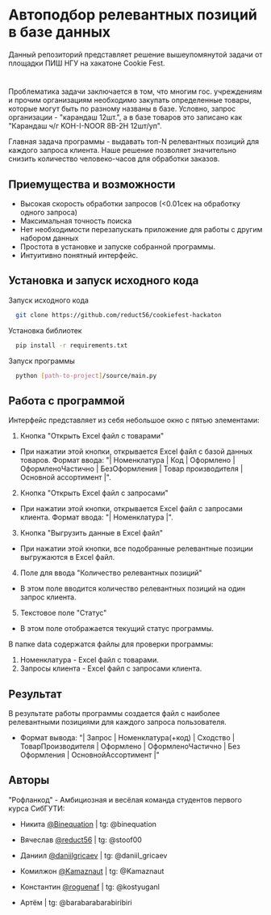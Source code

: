 
# Автоподбор релевантных позиций в базе данных
Данный репозиторий представляет решение вышеупомянутой задачи от площадки ПИШ НГУ на хакатоне Cookie Fest.
#
Проблематика задачи заключается в том, что многим гос. учреждениям и прочим организациям необходимо закупать определенные товары, которые могут быть по разному названы в базе.
Условно, запрос организации - "карандаш 12шт.", а в базе товаров это записано как "Карандаш ч/г  KOH-I-NOOR  8В-2H 12шт/уп".

Главная задача программы - выдавать топ-N релевантных позиций для каждого запроса клиента. Наше решение позволяет значительно снизить количество человеко-часов для обработки заказов.


## Приемущества и возможности

- Высокая скорость обработки запросов (<0.01сек на обработку одного запроса)
- Максимальная точность поиска
- Нет необходимости перезапускать приложение для работы с другим набором данных
- Простота в установке и запуске собранной программы.
- Интуитивно понятный интерфейс.
## Установка и запуск исходного кода

Запуск исходного кода
```bash
  git clone https://github.com/reduct56/cookiefest-hackaton
```

Установка библиотек
```bash
  pip install -r requirements.txt
```

Запуск программы
```bash
  python [path-to-project]/source/main.py
```


## Работа с программой

Интерфейс представляет из себя небольшое окно с пятью элементами:
 1) Кнопка "Открыть Excel файл с товарами"
   - При нажатии этой кнопки, открывается Excel файл с базой данных товаров. Формат ввода: "| Номенклатура | Код | Оформлено | ОформленоЧастично | БезОформления | Товар производителя | Основной ассортимент |".
 2) Кнопка "Открыть Excel файл с запросами"
   - При нажатии этой кнопки, открывается Excel файл с запросами клиента. Формат ввода: "| Номенклатура |".
 3) Кнопка "Выгрузить данные в Excel файл"
   - При нажатии этой кнопки, все подобранные релевантные позиции выгружаются в Excel файл.
 4) Поле для ввода "Количество релевантных позиций"
   - В этом поле вводится количество релевантных позиций на один запрос клиента.
 5) Текстовое поле "Статус"
   - В этом поле отображается текущий статус программы.

В папке data содержатся файлы для проверки программы:
1) Номенклатура - Excel файл с товарами.
2) Запросы клиента - Excel файл с запросами клиента.

## Результат
В результате работы программы создается файл с наиболее релевантными позициями для каждого запроса пользователя.
 - Формат вывода: "| Запрос | Номенклатура(+код) | Сходство | ТоварПроизводителя | Оформлено | ОформленоЧастично | Без Оформления | ОсновнойАссортимент |"


## Авторы

"Рофланкод" - Амбициозная и весёлая команда студентов первого курса СибГУТИ: 

- Никита [@Binequation](https://www.github.com/binequation) | tg: @binequation

- Вячеслав [@reduct56](https://www.github.com/reduct56) | tg: @stoof00

- Даниил [@daniilgricaev](https://www.github.com/daniilgricaev) | tg: @daniil_gricaev

- Комилжон [@Kamaznaut](https://www.github.com/binequation) | tg: @Kamaznaut

- Константин [@roguenaf](https://www.github.com/roguenaf) | tg: @kostyuganl

- Артём | tg: @barabarabarabiribiri